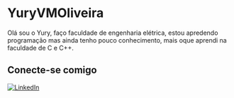 # YuryVMOliveira
Olá sou o Yury, faço faculdade de engenharia elétrica, estou apredendo programação mas ainda tenho pouco conhecimento, mais oque aprendi na faculdade de C e C++.

## Conecte-se comigo
[![LinkedIn](https://img.shields.io/badge/LinkedIn-000?style=for-the-badge&logo=linkedin&logoColor=0E76A8)](https://www.linkedin.com/in/yury-oliveira-4a397125a/)

